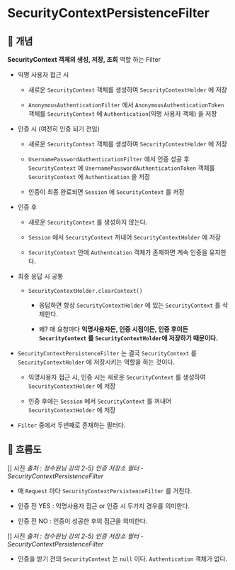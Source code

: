 # SecurityContextPersistenceFilter

## 🌱 개념

<b>SecurityContext 객체의 생성, 저장, 조회</b> 역할 하는 Filter 

- 익명 사용자 접근 시

    - 새로운 ``SecurityContext`` 객체를 생성하여 `SecurityContextHolder` 에 저장

    - `AnonymousAuthenticationFilter` 에서 `AnonymousAuthenticationToken` 객체를 `SecurityContext` 에 `Authentication`(익명 사용자 객체) 을 저장

- 인증 시 (여전히 인증 되기 전임)

    - 새로운 `SecurityContext` 객체를 생성하여 `SecurityContextHolder` 에 저장

    - `UsernamePasswordAuthenticationFilter` 에서 인증 성공 후 `SecurityContext` 에 `UsernamePasswordAuthenticationToken` 객체를 `SecurityContext` 에 `Authentication` 을 저장

    - 인증이 최종 완료되면 ``Session`` 에 `SecurityContext` 를 저장

- 인증 후

    - 새로운 `SecurityContext` 를 생성하지 않는다.

    - ``Session`` 에서 `SecurityContext` 꺼내어 `SecurityContextHolder` 에 저장

    - `SecurityContext` 안에 `Authentcation` 객체가 존재하면 계속 인증을 유지한다.

- 최종 응답 시 공통

    - ``SecurityContextHolder.clearContext()``

        - 응답하면 항상 ``SecurityContextHolder`` 에 있는 ``SecurityContext`` 를 삭제한다.

        - 왜? 매 요청마다 <b> 익명사용자든, 인증 시점이든, 인증 후이든 ``SecurityContext`` 를 `SecurityContextHolder`에 저장하기 때문이다. </b>


- ``SecurityContextPersistenceFilter`` 는 결국 ``SecurityContext`` 를 ``SecurityContextHolder`` 에 저장시키는 역할을 하는 것이다.

    - 익명사용자 접근 시, 인증 시는 새로운 ``SecurityContext`` 를 생성하여 ``SecurityContextHolder`` 에 저장

    - 인증 후에는 ``Session`` 에서 `SecurityContext` 를 꺼내어 `SecurityContextHolder` 에 저장

- `Filter` 중에서 두번째로 존재하는 필터다.

## 🤖 흐름도 

[] 사진
<i>출처 : 정수원님 강의 2-5) 인증 저장소 필터 - SecurityContextPersistenceFilter </i>

- 매 ``Request`` 마다 ``SecurityContextPersistenceFilter`` 를 거친다.

- 인증 전 YES : 익명사용자 접근 or 인증 시 두가지 경우를 의미한다. 

- 인증 전 NO : 인증이 성공한 후의 접근을 의미한다. 

[] 사진
<i>출처 : 정수원님 강의 2-5) 인증 저장소 필터 - SecurityContextPersistenceFilter </i>

- 인증을 받기 전의 ``SecurityContext`` 는 ``null`` 이다. ``Authentication`` 객체가 없다. 